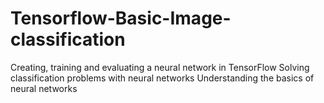 # Tensorflow-Basic-Image-classification
Creating, training and evaluating a neural network in TensorFlow
Solving classification problems with neural networks
Understanding the basics of neural networks
